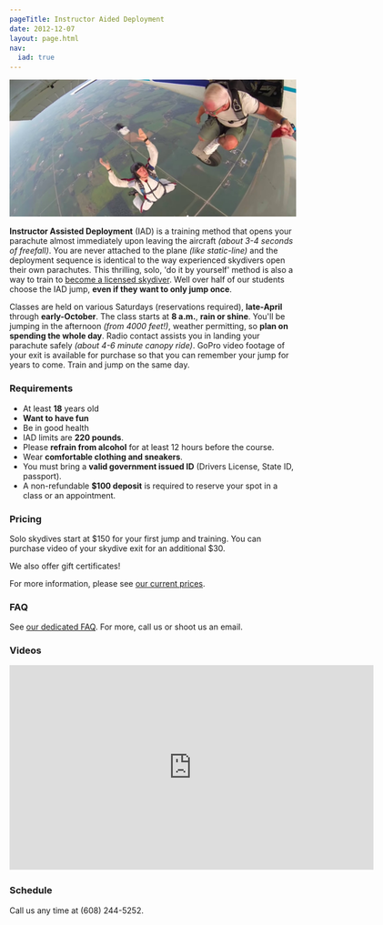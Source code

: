 ```yaml
---
pageTitle: Instructor Aided Deployment
date: 2012-12-07
layout: page.html
nav:
  iad: true
---
```


<img src="../img/iad.jpg" alt="IAD example" class="full-width">

__Instructor Assisted Deployment__ (IAD) is a training method that opens your parachute almost immediately upon leaving the aircraft _(about 3-4 seconds of freefall)_. You are never attached to the plane _(like static-line)_ and the deployment sequence is identical to the way experienced skydivers open their own parachutes. This thrilling, solo, 'do it by yourself' method is also a way to train to [become a licensed skydiver](../become-a-licensed-skydiver). Well over half of our students choose the IAD jump, __even if they want to only jump once__.

Classes are held on various Saturdays (reservations required), __late-April__ through __early-October__. The class starts at __8 a.m.__, __rain or shine__. You'll be jumping in the afternoon _(from 4000 feet!)_, weather permitting, so __plan on spending the whole day__. Radio contact assists you in landing your parachute safely _(about 4-6 minute canopy ride)_. GoPro video footage of your exit is available for purchase so that you can remember your jump for years to come. Train and jump on the same day.

### Requirements

  * At least __18__ years old
  * __Want to have fun__
  * Be in good health
  * IAD limits are __220 pounds__.
  * Please __refrain from alcohol__ for at least 12 hours before the course.
  * Wear __comfortable clothing and sneakers__.
  * You must bring a __valid government issued ID__ (Drivers License, State ID, passport).
  * A non-refundable __$100 deposit__ is required to reserve your spot in a class or an appointment.

### Pricing

Solo skydives start at $150 for your first jump and training. You can purchase video of your skydive exit for an additional $30.

We also offer gift certificates!

For more information, please see [our current prices](../prices#iad-pricing).

### FAQ

See [our dedicated FAQ](../frequently-asked-questions). For more, call us or shoot us an email.

### Videos

<iframe width="640" height="360" src="https://www.youtube-nocookie.com/embed/gRG8zh7J0w0?rel=0&amp;showinfo=0" frameborder="0" allowfullscreen></iframe>

### Schedule

Call us any time at (608) 244-5252.
